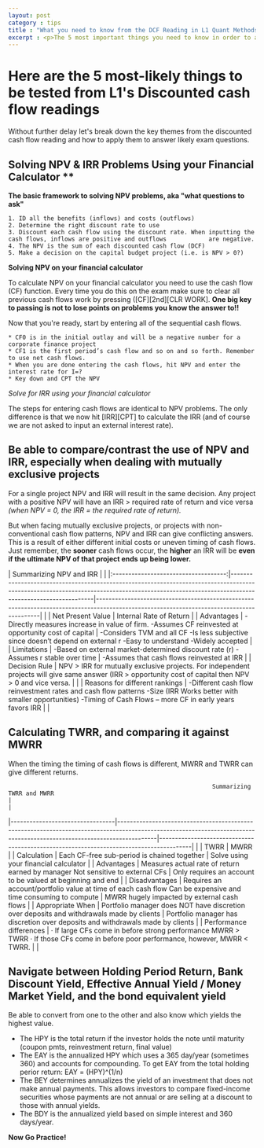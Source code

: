 ```yaml
---
layout: post
category : tips
title : "What you need to know from the DCF Reading in L1 Quant Methods"
excerpt : <p>The 5 most important things you need to know in order to answer L1 Exam questions based on the CFA Discounted cash flow reading (That's study session 2, reading #6).</p>
--- 
```

# Here are the 5 most-likely things to be tested from L1's Discounted cash flow readings
Without further delay let's break down the key themes from the discounted cash flow reading and how to apply them to answer likely exam questions.


## Solving NPV & IRR Problems Using your Financial Calculator **

__The basic framework to solving NPV problems, aka "what questions to ask"__

	1. ID all the benefits (inflows) and costs (outflows)
	2. Determine the right discount rate to use
	3. Discount each cash flow using the discount rate. When inputting the cash flows, inflows are positive and outflows            are negative.
	4. The NPV is the sum of each discounted cash flow (DCF)
	5. Make a decision on the capital budget project (i.e. is NPV > 0?)


__Solving NPV on your financial calculator__

To calculate NPV on your financial calculator you need to use the cash flow (CF) function.  Every time you do this on the exam make sure to clear all previous cash flows work by pressing ([CF][2nd][CLR WORK]. **One big key to passing is not to lose points on problems you know the answer to!!**

Now that you're ready, start by entering all of the sequential cash flows.

	* CF0 is in the initial outlay and will be a negative number for a corporate finance project
	* CF1 is the first period’s cash flow and so on and so forth. Remember to use net cash flows.
	* When you are done entering the cash flows, hit NPV and enter the interest rate for I=?
	* Key down and CPT the NPV

*Solve for IRR using your financial calculator*

The steps for entering cash flows are identical to NPV problems. The only difference is that we now hit [IRR][CPT] to calculate the IRR (and of course we are not asked to input an external interest rate).

## Be able to compare/contrast the use of NPV and IRR, especially when dealing with mutually exclusive projects

For a single project NPV and IRR will result in the same decision. Any project with a positive NPV will have an IRR > required rate of return and vice versa *(when NPV = 0, the IRR = the required rate of return).*

But when facing mutually exclusive projects, or projects with non-conventional cash flow patterns, NPV and IRR can give conflicting answers. This is a result of either different initial costs or uneven timing of cash flows. Just remember, the __sooner__ cash flows occur, the __higher__ an IRR will be __even if the ultimate NPV of that project ends up being lower.__


|                                                                Summarizing NPV   and IRR                                                                                                                                           |                                                                                                                                          |
|:------------------------------------:|----------------------------------------------------------------------------------------------------------------------------------------------------------------------------------------------|------------------------------------------------------------------------------------------------------------------------------------------|
|                                      |                        Net Present Value                                                                                                                                                     |    Internal Rate of Return                                                                                                               |
|    Advantages                        |    -Directly   measures increase in value of firm.    -Assumes CF   reinvested at opportunity cost of capital                                                                                |    -Considers   TVM  and all CF   -Is less   subjective since doesn’t depend on external r   -Easy to   understand   -Widely accepted    |
|    Limitations                       |    -Based on   external market-determined discount rate (r)   -Assumes r   stable over time                                                                                                  |    -Assumes that   cash flows reinvested at IRR                                                                                          |
|    Decision Rule                     |    NPV > IRR for   mutually exclusive projects. For independent projects will give same answer   (IRR > opportunity cost of capital then NPV > 0 and vice versa.                             |                                                                                                                                          |
|    Reasons for different rankings    |    -Different cash   flow reinvestment rates and cash flow patterns   -Size (IRR Works   better with smaller opportunities)   -Timing of Cash   Flows – more CF in early years favors IRR    |                                                                                                                                          |

## Calculating TWRR, and comparing it against MWRR 
When the timing the timing of cash flows is different, MWRR and TWRR can give different returns.

                                                              Summarizing TWRR and MWRR                                                                                                              |                                                                                        |
|---------------------------------|------------------------------------------------------------------------------------------------------------------------------------------------------------------------|----------------------------------------------------------------------------------------|
|                                 |    TWRR                                                                                                                                                                |    MWRR                                                                                |
|    Calculation                  |           Each CF-free sub-period   is chained together                                                                                                                |           Solve using your financial calculator                                        |
|    Advantages                   |    Measures actual rate of return earned by manager   Not sensitive to external CFs                                                                                    |    Only requires an account to be valued at beginning   and end                        |
|    Disadvantages                |    Requires an account/portfolio value at time of each   cash flow   Can be expensive and time consuming to compute                                                    |    MWRR hugely impacted by external cash flows                                         |
|    Appropriate When             |    Portfolio manager does NOT have discretion over   deposits and withdrawals made by clients                                                                          |    Portfolio manager has discretion over deposits and   withdrawals made by clients    |
|    Performance differences      |    ·           If   large CFs come in before strong   performance MWRR > TWRR   ·           If   those CFs come in before poor performance,   however, MWRR < TWRR.    |                                                                                        |

## Navigate between Holding Period Return, Bank Discount Yield, Effective Annual Yield / Money Market Yield, and the bond equivalent yield

Be able to convert from one to the other and also know which yields the highest value. 

* The HPY is the total return if the investor holds the note until maturity (coupon pmts, reinvestment return, final value)
* The EAY is the annualized HPY which uses a 365 day/year (sometimes 360) and accounts for compounding. To get EAY from the total holding perior return: EAY = (HPY)^(1/n)
* The BEY determines annualizes the yield of an investment that does not make annual payments. This allows investors to compare fixed-income securities whose payments are not annual or are selling at a discount to those with annual yields.
* The BDY is the annualized yield based on simple interest and 360 days/year.


__Now Go Practice!__
